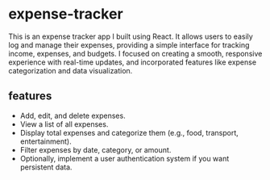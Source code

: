 # expense-tracker
This is an expense tracker app I built using React. It allows users to easily log and manage their expenses, providing a simple interface for tracking income, expenses, and budgets. I focused on creating a smooth, responsive experience with real-time updates, and incorporated features like expense categorization and data visualization.

## features
- Add, edit, and delete expenses.
- View a list of all expenses.
- Display total expenses and categorize them (e.g., food, transport, entertainment).
- Filter expenses by date, category, or amount.
- Optionally, implement a user authentication system if you want persistent data.
